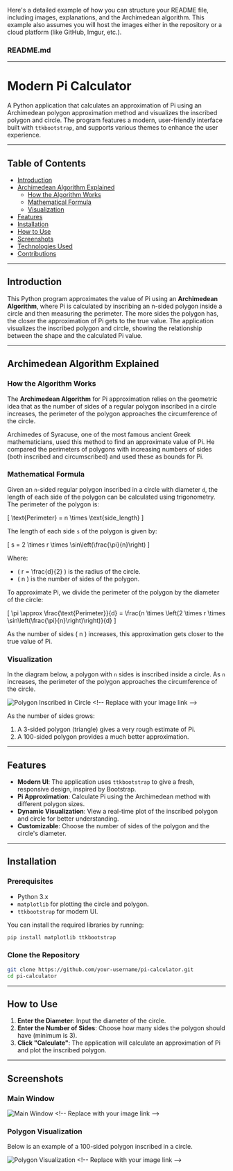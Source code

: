 Here's a detailed example of how you can structure your README file, including images, explanations, and the Archimedean algorithm. This example also assumes you will host the images either in the repository or a cloud platform (like GitHub, Imgur, etc.).

### README.md

---

# **Modern Pi Calculator**

A Python application that calculates an approximation of Pi using an Archimedean polygon approximation method and visualizes the inscribed polygon and circle. The program features a modern, user-friendly interface built with `ttkbootstrap`, and supports various themes to enhance the user experience.

---

## **Table of Contents**
- [Introduction](#introduction)
- [Archimedean Algorithm Explained](#archimedean-algorithm-explained)
  - [How the Algorithm Works](#how-the-algorithm-works)
  - [Mathematical Formula](#mathematical-formula)
  - [Visualization](#visualization)
- [Features](#features)
- [Installation](#installation)
- [How to Use](#how-to-use)
- [Screenshots](#screenshots)
- [Technologies Used](#technologies-used)
- [Contributions](#contributions)

---

## **Introduction**

This Python program approximates the value of Pi using an **Archimedean Algorithm**, where Pi is calculated by inscribing an n-sided polygon inside a circle and then measuring the perimeter. The more sides the polygon has, the closer the approximation of Pi gets to the true value. The application visualizes the inscribed polygon and circle, showing the relationship between the shape and the calculated Pi value.

---

## **Archimedean Algorithm Explained**

### **How the Algorithm Works**

The **Archimedean Algorithm** for Pi approximation relies on the geometric idea that as the number of sides of a regular polygon inscribed in a circle increases, the perimeter of the polygon approaches the circumference of the circle.

Archimedes of Syracuse, one of the most famous ancient Greek mathematicians, used this method to find an approximate value of Pi. He compared the perimeters of polygons with increasing numbers of sides (both inscribed and circumscribed) and used these as bounds for Pi.

### **Mathematical Formula**

Given an `n`-sided regular polygon inscribed in a circle with diameter `d`, the length of each side of the polygon can be calculated using trigonometry. The perimeter of the polygon is:

\[
\text{Perimeter} = n \times \text{side\_length}
\]

The length of each side `s` of the polygon is given by:

\[
s = 2 \times r \times \sin\left(\frac{\pi}{n}\right)
\]

Where:
- \( r = \frac{d}{2} \) is the radius of the circle.
- \( n \) is the number of sides of the polygon.

To approximate Pi, we divide the perimeter of the polygon by the diameter of the circle:

\[
\pi \approx \frac{\text{Perimeter}}{d} = \frac{n \times \left(2 \times r \times \sin\left(\frac{\pi}{n}\right)\right)}{d}
\]

As the number of sides \( n \) increases, this approximation gets closer to the true value of Pi.

### **Visualization**

In the diagram below, a polygon with `n` sides is inscribed inside a circle. As `n` increases, the perimeter of the polygon approaches the circumference of the circle.

![Polygon Inscribed in Circle]([https://link-to-polygon-image.png](https://github.com/AMXX1679/Archimedean-Algorithm-with-Python/blob/main/pi-I3.jpg?raw=true))  <!-- Replace with your image link -->

As the number of sides grows:
1. A 3-sided polygon (triangle) gives a very rough estimate of Pi.
2. A 100-sided polygon provides a much better approximation.

---

## **Features**

- **Modern UI**: The application uses `ttkbootstrap` to give a fresh, responsive design, inspired by Bootstrap.
- **Pi Approximation**: Calculate Pi using the Archimedean method with different polygon sizes.
- **Dynamic Visualization**: View a real-time plot of the inscribed polygon and circle for better understanding.
- **Customizable**: Choose the number of sides of the polygon and the circle's diameter.

---

## **Installation**

### Prerequisites

- Python 3.x
- `matplotlib` for plotting the circle and polygon.
- `ttkbootstrap` for modern UI.

You can install the required libraries by running:

```bash
pip install matplotlib ttkbootstrap
```

### Clone the Repository

```bash
git clone https://github.com/your-username/pi-calculator.git
cd pi-calculator
```

---

## **How to Use**

1. **Enter the Diameter**: Input the diameter of the circle.
2. **Enter the Number of Sides**: Choose how many sides the polygon should have (minimum is 3).
3. **Click "Calculate"**: The application will calculate an approximation of Pi and plot the inscribed polygon.

---

## **Screenshots**

### **Main Window**

![Main Window]([https://link-to-main-window-image.png](https://github.com/AMXX1679/Archimedean-Algorithm-with-Python/blob/main/main_window.png?raw=true))  <!-- Replace with your image link -->

### **Polygon Visualization**

Below is an example of a 100-sided polygon inscribed in a circle.

![Polygon Visualization]([https://link-to-visualization-image.png](https://github.com/AMXX1679/Archimedean-Algorithm-with-Python/blob/main/Polygon_Visualization.png?raw=true))  <!-- Replace with your image link -->
